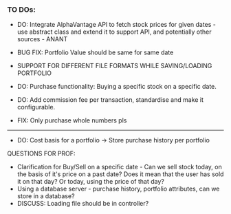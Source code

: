 ### TO DOs:

- DO: Integrate AlphaVantage API to fetch stock prices for given dates - use abstract class and extend it to support API, and potentially other sources - ANANT
- BUG FIX: Portfolio Value should be same for same date

- SUPPORT FOR DIFFERENT FILE FORMATS WHILE SAVING/LOADING PORTFOLIO
- DO: Purchase functionality: Buying a specific stock on a specific date.
- DO: Add commission fee per transaction, standardise and make it configurable.
- FIX: Only purchase whole numbers pls

---

- DO: Cost basis for a portfolio -> Store purchase history per portfolio


QUESTIONS FOR PROF:
- Clarification for Buy/Sell on a specific date - Can we sell stock today, on the basis of it's price on a past date? Does it mean that the user has sold it on that day? Or today, using the price of that day?
- Using a database server - purchase history, portfolio attributes, can we store in a database?
- DISCUSS: Loading file should be in controller?